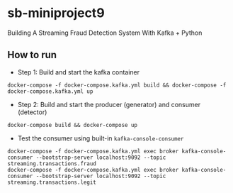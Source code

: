 # sb-miniproject9
Building A Streaming Fraud Detection System With Kafka + Python


## How to run
* Step 1: Build and start the kafka container
```
docker-compose -f docker-compose.kafka.yml build && docker-compose -f docker-compose.kafka.yml up
```

* Step 2: Build and start the producer (generator) and consumer (detector)
```
docker-compose build && docker-compose up
```

* Test the consumer using built-in `kafka-console-consumer`
```
docker-compose -f docker-compose.kafka.yml exec broker kafka-console-consumer --bootstrap-server localhost:9092 --topic streaming.transactions.fraud
docker-compose -f docker-compose.kafka.yml exec broker kafka-console-consumer --bootstrap-server localhost:9092 --topic streaming.transactions.legit
```
